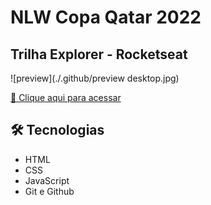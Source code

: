 # NLW Copa Qatar 2022 
## Trilha Explorer - Rocketseat

![preview](./.github/preview desktop.jpg)


[🔗 Clique aqui para acessar]()


## 🛠 Tecnologias

- HTML
- CSS
- JavaScript
- Git e Github
